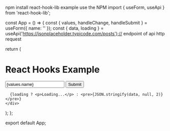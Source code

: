 npm install react-hook-lib
example use the NPM 
import { useForm, useApi } from 'react-hook-lib';

const App = () => {
  const { values, handleChange, handleSubmit } = useForm({ name: '' });
  const { data, loading } = useApi('https://jsonplaceholder.typicode.com/posts');// endpoint of api http request

  return (
    <div>
      <h1>React Hooks Example</h1>
      <form onSubmit={handleSubmit}>
        <input name="name" value={values.name} onChange={handleChange} />
        <button type="submit">Submit</button>
      </form>

      {loading ? <p>Loading...</p> : <pre>{JSON.stringify(data, null, 2)}</pre>}
    </div>
  );
};

export default App;
